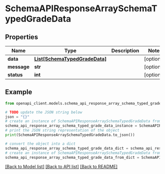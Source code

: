 # SchemaAPIResponseArraySchemaTypedGradeData


## Properties

Name | Type | Description | Notes
------------ | ------------- | ------------- | -------------
**data** | [**List[SchemaTypedGradeData]**](SchemaTypedGradeData.md) |  | [optional] 
**message** | **str** |  | [optional] 
**status** | **int** |  | [optional] 

## Example

```python
from openapi_client.models.schema_api_response_array_schema_typed_grade_data import SchemaAPIResponseArraySchemaTypedGradeData

# TODO update the JSON string below
json = "{}"
# create an instance of SchemaAPIResponseArraySchemaTypedGradeData from a JSON string
schema_api_response_array_schema_typed_grade_data_instance = SchemaAPIResponseArraySchemaTypedGradeData.from_json(json)
# print the JSON string representation of the object
print(SchemaAPIResponseArraySchemaTypedGradeData.to_json())

# convert the object into a dict
schema_api_response_array_schema_typed_grade_data_dict = schema_api_response_array_schema_typed_grade_data_instance.to_dict()
# create an instance of SchemaAPIResponseArraySchemaTypedGradeData from a dict
schema_api_response_array_schema_typed_grade_data_from_dict = SchemaAPIResponseArraySchemaTypedGradeData.from_dict(schema_api_response_array_schema_typed_grade_data_dict)
```
[[Back to Model list]](../README.md#documentation-for-models) [[Back to API list]](../README.md#documentation-for-api-endpoints) [[Back to README]](../README.md)



